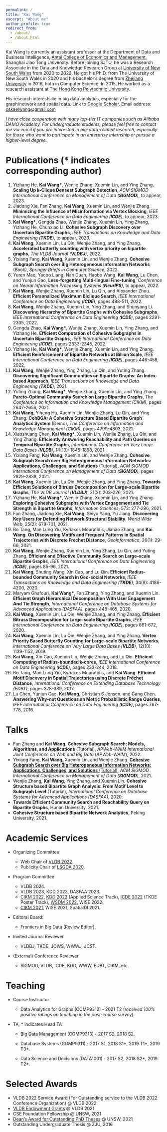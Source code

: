 ```yaml
---
permalink: /
title: "Kai Wang"
excerpt: "About me"
author_profile: true
redirect_from: 
  - /about/
  - /about.html
---
```


Kai Wang is currently an assistant professor at the Department of Data and Business Intelligence, [Antai College of Economics and Management](https://www.acem.sjtu.edu.cn/en/), Shanghai Jiao Tong University. Before joining SJTU, he was a Research Associate in the Data and Knowledge Research Group at [University of New South Wales](https://www.unsw.edu.au/) from 2020 to 2022. He got his Ph.D. from The University of New South Wales in 2020 and his bachelor’s degree from [Zhejiang University](https://www.zju.edu.cn/) in 2016, both in Computer Science. In 2015, He worked as a research assistant at [The Hong Kong Polytechnic University](https://www.polyu.edu.hk/). <!--(advised by [UNSW Scientia Prof. Xuemin Lin](http://www.cse.unsw.edu.au/~lxue/) and [Prof. Wenjie Zhang](http://www.cse.unsw.edu.au/~zhangw/)) -->

His research interests lie in big data analytics, especially for the graph/network and spatial data.  Link to [Google Scholar](https://scholar.google.com/citations?user=G4DiwTIAAAAJ&hl=en). Email address: cskaelwang@gmail.com

*I have close cooperation with many top-tier IT companies such as Alibaba DAMO Academy. For undergraduate students, please feel free to contact me via email if you are interested in big-data-related research, especially for those who want to participate in an enterprise internship or pursue a higher-level degree.*

Publications (* indicates corresponding author)
======
1. Yizhang He, **Kai Wang\***, Wenjie Zhang, Xuemin Lin, and Ying Zhang, **Scaling Up k-Clique Densest Subgraph Detection**, *ACM SIGMOD International Conference on Management of Data (**SIGMOD**)*, to appear, 2023.
2. Jiadong Xie, Fan Zhang, **Kai Wang**, Xuemin Lin, and Wenjie Zhang, **Minimizing the Influence of Misinformation via Vertex Blocking**, *IEEE International Conference on Data Engineering (**ICDE**)*, to appear, 2023.
3. **Kai Wang\***, Gengda Zhao, Wenjie Zhang, Xuemin Lin, Ying Zhang, Yizhang He, Chunxiao Li. **Cohesive Subgraph Discovery over Uncertain Bipartite Graphs**, *IEEE Transactions on Knowledge and Data Engineering (**TKDE**)*, to appear, 2023.
4. **Kai Wang**, Xuemin Lin, Lu Qin, Wenjie Zhang, and Ying Zhang. **Accelerated butterfly counting with vertex priority on bipartite graphs**, *The VLDB Journal (**VLDBJ**)*, 2022.
5. Yixiang Fang, **Kai Wang**, Xuemin Lin, and Wenjie Zhang. **Cohesive Subgraph Search over Big Heterogeneous Information Networks** (Book), *Springer Briefs in Computer Science*, 2022.
6. Yuren Mao, Yaobo Liang, Nan Duan, Haobo Wang, **Kai Wang**, Lu Chen, and Yunjun Gao, **Less-forgetting Multi-lingual Fine-tuning**, *Conference on Neural Information Processing Systems (**NeurIPS**)*, to appear, 2022.
7. **Kai Wang**, Wenjie Zhang, Xuemin Lin, Lu Qin, and Alexander Zhou. **Efficient Personalized Maximum Biclique Search**, *IEEE International Conference on Data Engineering (**ICDE**)*, pages 498-511, 2022.
8. **Kai Wang**, Wenjie Zhang, Xuemin Lin, Ying Zhang, and Shunyang Li. **Discovering Hierarchy of Bipartite Graphs with Cohesive Subgraphs**, *IEEE International Conference on Data Engineering (**ICDE**)*, pages 2291-2305, 2022.
9. Gengda Zhao, **Kai Wang\***, Wenjie Zhang, Xuemin Lin, Ying Zhang, and Yizhang He. **Efficient Computation of Cohesive Subgraphs in Uncertain Bipartite Graphs**, *IEEE International Conference on Data Engineering (**ICDE**)*, pages 2333-2345, 2022.
10. Yizhang He, **Kai Wang\***, Wenjie Zhang, Xuemin Lin, and Ying Zhang. **Efficient Reinforcement of Bipartite Networks at Billion Scale**, *IEEE International Conference on Data Engineering (**ICDE**)*, pages 446-458, 2022.
11. **Kai Wang**, Wenjie Zhang, Ying Zhang, Lu Qin, and Yuting Zhang. **Discovering Significant Communities on Bipartite Graphs: An Index-based Approach**, *IEEE Transactions on Knowledge and Data Engineering (**TKDE**)*, 2021.
12. Yuting Zhang, **Kai Wang\***, Wenjie Zhang, Xuemin Lin, and Ying Zhang. **Pareto-Optimal Community Search on Large Bipartite Graphs**, *The Conference on Information and Knowledge Management (CIKM)*, pages 2647-2656, 2021.
13. **Kai Wang**, Yiheng Hu, Xuemin Lin, Wenjie Zhang, Lu Qin, and Ying Zhang. **CohBGA: A Cohesive Structure Based Bipartite Graph Analytics System** (Demo), *The Conference on Information and Knowledge Management (CIKM)*, pages 4799-4803, 2021.
14. Xiaoshuang Chen, **Kai Wang\***, Xuemin Lin, Wenjie Zhang, Lu Qin, and Ying Zhang. **Efficiently Answering Reachability and Path Queries on Temporal Bipartite Graphs**, *International Conference on Very Large Data Bases (**VLDB**)*, 14(10): 1845-1858, 2021.
15. Yixiang Fang, **Kai Wang**, Xuemin Lin, and Wenjie Zhang. **Cohesive Subgraph Search over Big Heterogeneous Information Networks: Applications, Challenges, and Solutions** (Tutorial), *ACM SIGMOD International Conference on Management of Data (**SIGMOD**)*, pages 2829-2838, 2021.
16. **Kai Wang**, Xuemin Lin, Lu Qin, Wenjie Zhang, and Ying Zhang. **Towards Efficient Solutions of Bitruss Decomposition for Large-scale Bipartite Graphs**, *The VLDB Journal (**VLDBJ**)*, 31(2): 203-226, 2021.
17. Yizhang He, **Kai Wang\***, Wenjie Zhang, Xuemin Lin, and Ying Zhang. **Exploring Cohesive Subgraphs with Vertex Engagement and Tie Strength in Bipartite Graphs**, *Information Sciences*, 572: 277-296, 2021.
18. Fan Zhang, Jiadong Xie, **Kai Wang**, Shiyu Yang, Yu Jiang. **Discovering Key Users for Defending Network Structural Stability**, *World Wide Web*, 25(2): 679-701, 2021.
19. Bo Tang, Man Lung Yiu, Kyriakos Mouratidis, Jiahao Zhang, and **Kai Wang**. **On Discovering Motifs and Frequent Patterns in Spatial Trajectories with Discrete Frechet Distance**, *GeoInformatica*, 26(1): 29-66, 2021.
20. **Kai Wang**, Wenjie Zhang, Xuemin Lin, Ying Zhang, Lu Qin, and Yuting Zhang. **Efficient and Effective Community Search on Large-scale Bipartite Graphs**, *IEEE International Conference on Data Engineering (**ICDE**)*, pages 85-96, 2021.
21. **Kai Wang**, Shuting Wang, Xin Cao, and Lu Qin. **Efficient Radius-bounded Community Search in Geo-social Networks**, *IEEE Transactions on Knowledge and Data Engineering (**TKDE**)*, 34(9): 4186-4200, 2020. 
22. Maryam Ghafouri, **Kai Wang\***, Fan Zhang, Ying Zhang, and Xuemin Lin. **Efficient Graph Hierarchical Decomposition With User Engagement And Tie Strength**, *International Conference on Database Systems for Advanced Applications (DASFAA)*, pages 448-465, 2020.
23. **Kai Wang**, Xuemin Lin, Lu Qin, Wenjie Zhang, and Ying Zhang. **Efficient Bitruss Decomposition for Large-scale Bipartite Graphs**, *IEEE International Conference on Data Engineering (**ICDE**)*, pages 661-672, 2020.
24. **Kai Wang**, Xuemin Lin, Lu Qin, Wenjie Zhang, and Ying Zhang. **Vertex Priority Based Butterfly Counting for Large-scale Bipartite Networks**, *International Conference on Very Large Data Bases (**VLDB**)*, 12(10): 1139-1152, 2019.
25. **Kai Wang**, Xin Cao, Xuemin Lin, Wenjie Zhang, and Lu Qin. **Efficient Computing of Radius-bounded k-cores**, *IEEE International Conference on Data Engineering (**ICDE**)*, pages 233-244, 2018.
26. Bo Tang, Man Lung Yiu, Kyriakos Mouratidis, and **Kai Wang**. **Efficient Motif Discovery in Spatial Trajectories using Discrete Fréchet Distance**, *International Conference on Extending Database Technology (EDBT)*, pages 378-389, 2017.
27. Lu Chen, Yunjun Gao, **Kai Wang**, Christian S Jensen, and Gang Chen. **Answering Why-not Questions on Metric Probabilistic Range Queries**, *IEEE International Conference on Data Engineering (**ICDE**)*, pages 767-778, 2016.


Talks
======
- Fan Zhang and **Kai Wang**. **Cohesive Subgraph Search: Models, Algorithms, and Applications** (Tutorial), *APWeb-WAIM International Joint Conference on Web and Big Data* (*APWeb-WAIM*), 2022.
- Yixiang Fang, **Kai Wang**, Xuemin Lin, and Wenjie Zhang. [**Cohesive Subgraph Search over Big Heterogeneous Information Networks: Applications, Challenges, and Solutions** (Tutorial)](https://www.bilibili.com/video/BV1D54y1G7TS?p=17), *ACM SIGMOD International Conference on Management of Data (**SIGMOD**)*, 2021.
- Wenjie Zhang, **Kai Wang**, Ying Zhang, and Xuemin Lin. **Cohesive Structure based Bipartite Graph Analysis: From Motif Level to Subgraph Level** (Tutorial), *International Conference on Database Systems for Advanced Applications (DASFAA)*, 2020.
- **Towards Efficient Community Search and Reachability Query on Bipartite Graphs**, Hunan University, 2021.
- **Cohesive Structure based Bipartite Network Analytics**, Peking University, 2021.

Academic Services
======

- Organizing Committee
  - Web Chair of [VLDB 2022](http://vldb.org/2022/).
  - Publicity Chair of [LSGDA 2020](https://www.google.com/url?q=https%3A%2F%2Flsgda.github.io%2F2020%2F&sa=D&sntz=1&usg=AFQjCNFYfkgg9wBrWW8wUaG8GCGXJz3z_A).

- Program Committee
  - VLDB 2024.
  - VLDB 2023, KDD 2023, DASFAA 2023.
  - [CIKM 2022](https://www.cikm2022.org/), [KDD 2022](https://kdd.org/kdd2022/) (Applied Science Track), [ICDE 2022](https://icde2022.ieeecomputer.my/) (TKDE Poster Track), [WSDM 2022](https://www.wsdm-conference.org/2022/), WISE 2022.
  - [CIKM 2021](https://www.cikm2021.org/), WISE 2021, SpatialDI 2021.

- Editoral Board:
  - Frontiers in Big Data (Review Editor).

- Invited Journal Reviewer
  - VLDBJ, TKDE, JOWS, WWWJ, JCST.

- (External) Conference Reviewer
  - SIGMOD, VLDB, ICDE, KDD, WWW, EDBT, CIKM, etc.



Teaching
======
- Course Instructor
  - Data Analytics for Graphs  (COMP9312) -  2021 T2 (*received 100% positive ratings on teaching in the post-course survey*).

- TA, * indicates Head TA
  - Big Data Management  (COMP9313) -  2017 S2, 2018 S2.

  - Database Systems (COMP9311) -  2017 S1, 2018 S1\*, 2019 T1\*, 2019 T3\*.

  - Data Science and Decisions (DATA1001) -  2017 S2, 2018 S2\*, 2019 T2\*.

<!-- First Prize of National Undergraduate Training Program @ ZJU, 2015 First Prize of National Olympiad in Informatics in Provinces (NOIP) @ Shandong, 2011-->

Selected Awards
======
- VLDB 2022 Service Award (For Outstanding service to the VLDB 2022 Conference Organization) @ VLDB 2022
- [VLDB Endowment Grants](http://vldb.org/2021/?info-travel-support) @ VLDB 2021
- CSE Foundation Fellowship @ UNSW, 2021
- [Dean’s Award for Outstanding PhD Theses](https://www.inside.unsw.edu.au/campus-life/forty-eight-unsw-phd-graduates-have-been-awarded-the-deans-award-outstanding-phd-theses) @ UNSW, 2021
- Outstanding Undergraduate Thesis @ ZJU, 2016



